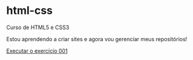 # html-css
 Curso de HTML5 e CSS3

Estou aprendendo a criar sites e agora vou gerenciar meus repositórios!

<a href="https://alexandretessaro.github.io/html-css/exercicios/001/index.html">Executar o exercício 001</a>
